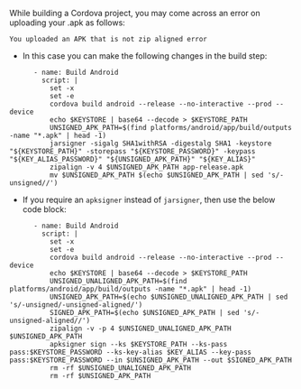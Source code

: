 While building a Cordova project, you may come across an error on uploading your .apk as follows: 

``` You uploaded an APK that is not zip aligned error ```

- In this case you can make the following changes in the build step:
```
      - name: Build Android
        script: |
          set -x
          set -e
          cordova build android --release --no-interactive --prod --device
          echo $KEYSTORE | base64 --decode > $KEYSTORE_PATH
          UNSIGNED_APK_PATH=$(find platforms/android/app/build/outputs -name "*.apk" | head -1)
          jarsigner -sigalg SHA1withRSA -digestalg SHA1 -keystore "${KEYSTORE_PATH}" -storepass "${KEYSTORE_PASSWORD}" -keypass "${KEY_ALIAS_PASSWORD}" "${UNSIGNED_APK_PATH}" "${KEY_ALIAS}"
          zipalign -v 4 $UNSIGNED_APK_PATH app-release.apk
          mv $UNSIGNED_APK_PATH $(echo $UNSIGNED_APK_PATH | sed 's/-unsigned//')
```

- If you require an `apksigner` instead of `jarsigner`, then use the below code block:

```
      - name: Build Android
        script: |
          set -x
          set -e
          cordova build android --release --no-interactive --prod --device
          echo $KEYSTORE | base64 --decode > $KEYSTORE_PATH
          UNSIGNED_UNALIGNED_APK_PATH=$(find platforms/android/app/build/outputs -name "*.apk" | head -1)
          UNSIGNED_APK_PATH=$(echo $UNSIGNED_UNALIGNED_APK_PATH | sed 's/-unsigned/-unsigned-aligned/')
          SIGNED_APK_PATH=$(echo $UNSIGNED_APK_PATH | sed 's/-unsigned-aligned//')
          zipalign -v -p 4 $UNSIGNED_UNALIGNED_APK_PATH $UNSIGNED_APK_PATH
          apksigner sign --ks $KEYSTORE_PATH --ks-pass pass:$KEYSTORE_PASSWORD --ks-key-alias $KEY_ALIAS --key-pass pass:$KEYSTORE_PASSWORD --in $UNSIGNED_APK_PATH --out $SIGNED_APK_PATH
          rm -rf $UNSIGNED_UNALIGNED_APK_PATH
          rm -rf $UNSIGNED_APK_PATH
```
